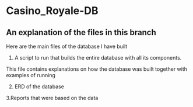 # Casino_Royale-DB


## An explanation of the files in this branch

Here are the main files of the database I have built

1. A script to run that builds the entire database with all its components. 
   
This file contains explanations on how the database was built together with examples of running

2. ERD of the database

3.Reports that were based on the data
